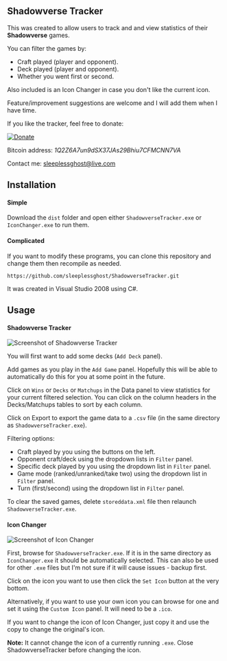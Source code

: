 ## Shadowverse Tracker

This was created to allow users to track and and view statistics of their **Shadowverse** games.

You can filter the games by:

* Craft played (player and opponent).
* Deck played (player and opponent).
* Whether you went first or second.

Also included is an Icon Changer in case you don't like the current icon.

Feature/improvement suggestions are welcome and I will add them when I have time.

If you like the tracker, feel free to donate:

[![Donate](https://img.shields.io/badge/Donate-PayPal-green.svg)](https://www.paypal.me/sleeplessghost)

Bitcoin address: *1Q2Z6A7un9dSX37JAs29Bhiu7CFMCNN7VA*

Contact me: sleeplessghost@live.com

## Installation

#### Simple

Download the ```dist``` folder and open either ```ShadowverseTracker.exe``` or ```IconChanger.exe``` to run them.

#### Complicated

If you want to modify these programs, you can clone this repository and change them then recompile as needed.

```
https://github.com/sleeplessghost/ShadowverseTracker.git
```

It was created in Visual Studio 2008 using C#.

## Usage

#### Shadowverse Tracker

![Screenshot of Shadowverse Tracker](https://cloud.githubusercontent.com/assets/25903992/23140087/9135a1b2-f7ff-11e6-80fe-d469e27da28a.jpg)

You will first want to add some decks (```Add Deck``` panel).

Add games as you play in the ```Add Game``` panel. Hopefully this will be able to automatically do this for you at some point in the future.

Click on  ```Wins``` or ```Decks``` or ```Matchups``` in the Data panel to view statistics for your current filtered selection. You can click on the column headers in the Decks/Matchups tables to sort by each column.

Click on Export to export the game data to a ```.csv``` file (in the same directory as ```ShadowverseTracker.exe```).

Filtering options:

* Craft played by you using the buttons on the left.
* Opponent craft/deck using the dropdown lists in ```Filter``` panel.
* Specific deck played by you using the dropdown list in ```Filter``` panel.
* Game mode (ranked/unranked/take two) using the dropdown list in ```Filter``` panel.
* Turn (first/second) using the dropdown list in ```Filter``` panel.

To clear the saved games, delete ```storeddata.xml``` file then relaunch ```ShadowverseTracker.exe```.

#### Icon Changer

![Screenshot of Icon Changer](https://cloud.githubusercontent.com/assets/25903992/23140089/956e1962-f7ff-11e6-979d-5c0e45676c7d.jpg)

First, browse for ```ShadowverseTracker.exe```. If it is in the same directory as ```IconChanger.exe``` it should be automatically selected. This can also be used for other ```.exe``` files but I'm not sure if it will cause issues - backup first.

Click on the icon you want to use then click the ```Set Icon``` button at the very bottom.

Alternatively, if you want to use your own icon you can browse for one and set it using the ```Custom Icon``` panel. It will need to be a ```.ico```.

If you want to change the icon of Icon Changer, just copy it and use the copy to change the original's icon.

**Note:** It cannot change the icon of a currently running ```.exe```. Close ShadowverseTracker before changing the icon.